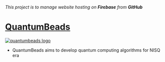 *This project is to manage website hosting on **Firebase** from **GitHub***
# [QuantumBeads](https://quantumbeads.com/)

[![quantumbeads logo](https://github.com/fatahjamro/quantumbeads-firebase/assets/117661506/cd5a6774-6fd4-488b-ac20-32bb817fd528 "quantumbeads.com")](quantumbeads.com)

- QuantumBeads aims to develop quantum computing algorithms for NISQ era
